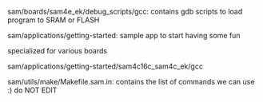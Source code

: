 sam/boards/sam4e_ek/debug_scripts/gcc:
  contains gdb scripts to load program to SRAM or FLASH

sam/applications/getting-started:
  sample app to start having some fun

  specialized for various boards

  sam/applications/getting-started/sam4c16c_sam4c_ek/gcc

sam/utils/make/Makefile.sam.in:
  contains the list of commands we can use :)
  do NOT EDIT
